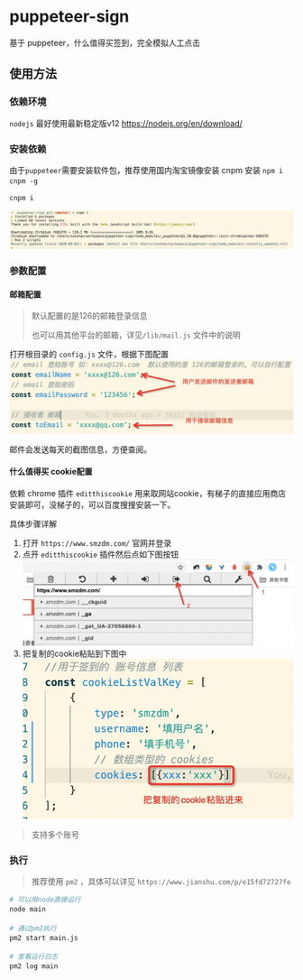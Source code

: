 # puppeteer-sign

基于 puppeteer，什么值得买签到，完全模拟人工点击

## 使用方法

### 依赖环境

`nodejs` 最好使用最新稳定版v12  https://nodejs.org/en/download/

### 安装依赖

由于`puppeteer`需要安装软件包，推荐使用国内淘宝镜像安装 
cnpm 安装 `npm i cnpm -g`

```bash
cnpm i
```

![](doc/cnpm.jpg)

### 参数配置

#### 邮箱配置

>默认配置的是126的邮箱登录信息
>
>也可以用其他平台的邮箱，详见`/lib/mail.js` 文件中的说明

打开根目录的 `config.js` 文件，根据下图配置
![](doc/email.jpg)


邮件会发送每天的截图信息，方便查阅。

#### 什么值得买 cookie配置 

依赖 chrome 插件 `editthiscookie` 用来取网站cookie，有梯子的直接应用商店安装即可，没梯子的，可以百度搜搜安装一下。

具体步骤详解
1. 打开 `https://www.smzdm.com/` 官网并登录
2. 点开 `editthiscookie` 插件然后点如下图按钮
![](doc/getcookie.jpg)
3. 把复制的cookie粘贴到下图中
![](doc/setcookie.jpg)


> 支持多个账号

### 执行

> 推荐使用 `pm2` ，具体可以详见 `https://www.jianshu.com/p/e15fd72727fe`

```bash
# 可以用node直接运行
node main

# 通过pm2执行
pm2 start main.js

# 查看运行日志
pm2 log main
```
